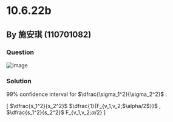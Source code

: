 # 10.6.22b

## By 施安琪 (110701082)

### Question
![image](https://github.com/HWTeng-Course/202402-Statistics/assets/162141633/f2366ba8-123a-4ab3-a1fb-a6fd7a92d6ec)

### Solution
99% confidence interval for $\dfrac{\sigma_1^2}{\sigma_2^2}$ :

[ $\dfrac{s_1^2}{s_2^2}$ $\dfrac{1}{F_{v_1,v_2;$\alpha/2$}}$ , $\dfrac{s_1^2}{s_2^2}$ F_{v_1,v_2;$\alpha/2$} ]
